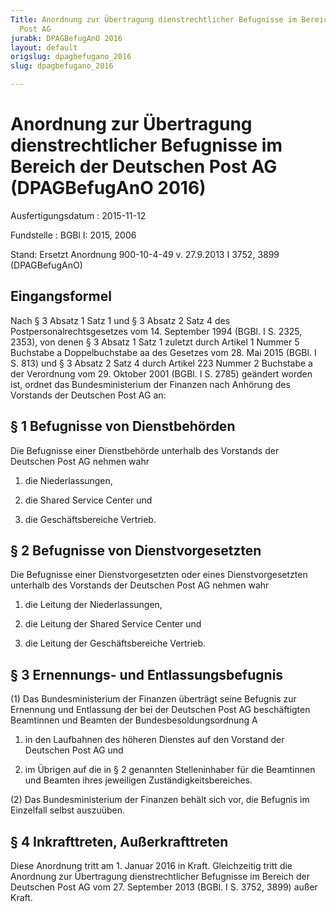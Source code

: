 ```yaml
---
Title: Anordnung zur Übertragung dienstrechtlicher Befugnisse im Bereich der Deutschen
  Post AG
jurabk: DPAGBefugAnO 2016
layout: default
origslug: dpagbefugano_2016
slug: dpagbefugano_2016

---
```


# Anordnung zur Übertragung dienstrechtlicher Befugnisse im Bereich der Deutschen Post AG (DPAGBefugAnO 2016)

Ausfertigungsdatum
:   2015-11-12

Fundstelle
:   BGBl I: 2015, 2006

Stand: Ersetzt Anordnung 900-10-4-49 v. 27.9.2013 I 3752, 3899 (DPAGBefugAnO)

## Eingangsformel

Nach § 3 Absatz 1 Satz 1 und § 3 Absatz 2 Satz 4 des Postpersonalrechtsgesetzes vom 14. September 1994 (BGBl. I S. 2325, 2353), von denen § 3 Absatz 1 Satz 1 zuletzt durch Artikel 1 Nummer 5 Buchstabe a Doppelbuchstabe aa des Gesetzes vom 28. Mai 2015 (BGBl. I S. 813) und § 3 Absatz 2 Satz 4 durch Artikel 223 Nummer 2 Buchstabe a der Verordnung vom 29. Oktober 2001 (BGBl. I S. 2785) geändert worden ist, ordnet das Bundesministerium der Finanzen nach Anhörung des Vorstands der Deutschen
Post AG an:


## § 1 Befugnisse von Dienstbehörden

Die Befugnisse einer Dienstbehörde unterhalb des Vorstands der Deutschen Post AG nehmen wahr

1.  die Niederlassungen,


2.  die Shared Service Center und


3.  die Geschäftsbereiche Vertrieb.





## § 2 Befugnisse von Dienstvorgesetzten

Die Befugnisse einer Dienstvorgesetzten oder eines Dienstvorgesetzten unterhalb des Vorstands der Deutschen Post AG nehmen wahr

1.  die Leitung der Niederlassungen,


2.  die Leitung der Shared Service Center und


3.  die Leitung der Geschäftsbereiche Vertrieb.





## § 3 Ernennungs- und Entlassungsbefugnis

(1) Das Bundesministerium der Finanzen überträgt seine Befugnis zur Ernennung und Entlassung der bei der Deutschen Post AG beschäftigten Beamtinnen und Beamten der Bundesbesoldungsordnung A

1.  in den Laufbahnen des höheren Dienstes auf den Vorstand der Deutschen Post AG und


2.  im Übrigen auf die in § 2 genannten Stelleninhaber für die Beamtinnen und Beamten ihres jeweiligen Zuständigkeitsbereiches.




(2) Das Bundesministerium der Finanzen behält sich vor, die Befugnis im Einzelfall selbst auszuüben.


## § 4 Inkrafttreten, Außerkrafttreten

Diese Anordnung tritt am 1. Januar 2016 in Kraft. Gleichzeitig tritt die Anordnung zur Übertragung dienstrechtlicher Befugnisse im Bereich der Deutschen Post AG vom 27. September 2013 (BGBl. I S. 3752, 3899) außer Kraft.

